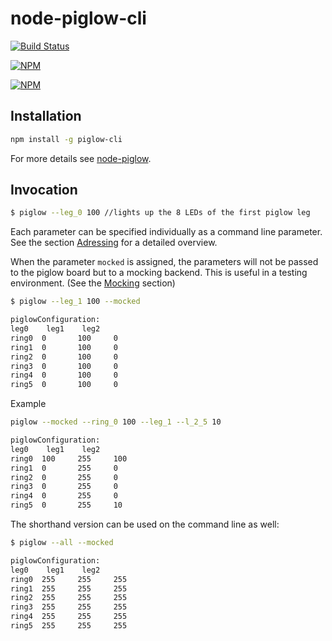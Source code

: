 # node-piglow-cli

[![Build Status](https://travis-ci.org/zaphod1984/node-piglow-cli.png)](https://travis-ci.org/zaphod1984/node-piglow-cli)

[![NPM](https://nodei.co/npm/piglow-cli.png)](https://nodei.co/npm/piglow-cli/)

[![NPM](https://nodei.co/npm-dl/piglow-cli.png?months=3)](https://nodei.co/npm/piglow-cli/)

## Installation

````bash
npm install -g piglow-cli 
````

For more details see [node-piglow](https://github.com/zaphod1984/node-piglow).

## Invocation

````bash
$ piglow --leg_0 100 //lights up the 8 LEDs of the first piglow leg
````

Each parameter can be specified individually as a command line parameter. See the section [Adressing](https://github.com/zaphod1984/node-piglow#adressing) for a detailed overview.

When the parameter `mocked` is assigned, the parameters will not be passed to the piglow board but to a mocking backend. This is useful in a testing environment. (See the [Mocking](#mocking) section)

````bash
$ piglow --leg_1 100 --mocked

piglowConfiguration:
leg0    leg1    leg2
ring0  0       100     0
ring1  0       100     0
ring2  0       100     0
ring3  0       100     0
ring4  0       100     0
ring5  0       100     0
````

Example
````bash
piglow --mocked --ring_0 100 --leg_1 --l_2_5 10

piglowConfiguration:
leg0    leg1    leg2
ring0  100     255     100
ring1  0       255     0
ring2  0       255     0
ring3  0       255     0
ring4  0       255     0
ring5  0       255     10
````


The shorthand version can be used on the command line as well:

````bash
$ piglow --all --mocked

piglowConfiguration:
leg0    leg1    leg2
ring0  255     255     255
ring1  255     255     255
ring2  255     255     255
ring3  255     255     255
ring4  255     255     255
ring5  255     255     255
````
